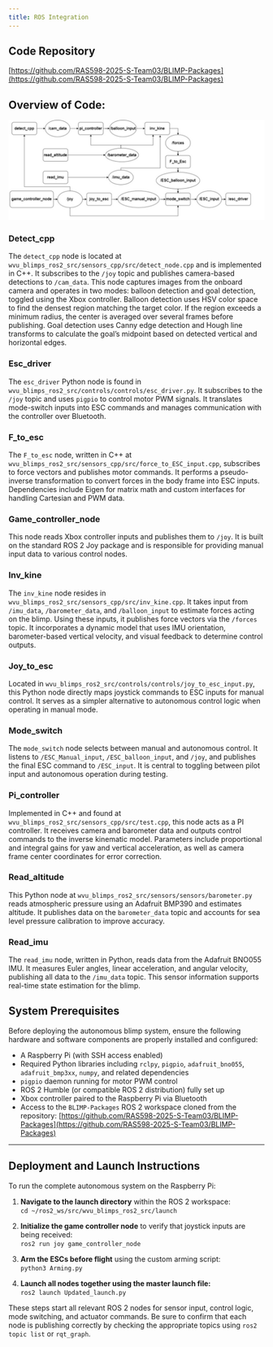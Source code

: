 ```yaml
---
title: ROS Integration
---
```


## Code Repository

[https://github.com/RAS598-2025-S-Team03/BLIMP-Packages](https://github.com/RAS598-2025-S-Team03/BLIMP-Packages)

## Overview of Code:

![RQT Graph](./figures/RQT_Graph.jpg)  

### Detect_cpp
The `detect_cpp` node is located at `wvu_blimps_ros2_src/sensors_cpp/src/detect_node.cpp` and is implemented in C++. It subscribes to the `/joy` topic and publishes camera-based detections to `/cam_data`. This node captures images from the onboard camera and operates in two modes: balloon detection and goal detection, toggled using the Xbox controller. Balloon detection uses HSV color space to find the densest region matching the target color. If the region exceeds a minimum radius, the center is averaged over several frames before publishing. Goal detection uses Canny edge detection and Hough line transforms to calculate the goal’s midpoint based on detected vertical and horizontal edges.

### Esc_driver
The `esc_driver` Python node is found in `wvu_blimps_ros2_src/controls/controls/esc_driver.py`. It subscribes to the `/joy` topic and uses `pigpio` to control motor PWM signals. It translates mode-switch inputs into ESC commands and manages communication with the controller over Bluetooth.

### F_to_esc
The `F_to_esc` node, written in C++ at `wvu_blimps_ros2_src/sensors_cpp/src/force_to_ESC_input.cpp`, subscribes to force vectors and publishes motor commands. It performs a pseudo-inverse transformation to convert forces in the body frame into ESC inputs. Dependencies include Eigen for matrix math and custom interfaces for handling Cartesian and PWM data.

### Game_controller_node
This node reads Xbox controller inputs and publishes them to `/joy`. It is built on the standard ROS 2 Joy package and is responsible for providing manual input data to various control nodes.

### Inv_kine
The `inv_kine` node resides in `wvu_blimps_ros2_src/sensors_cpp/src/inv_kine.cpp`. It takes input from `/imu_data`, `/barometer_data`, and `/balloon_input` to estimate forces acting on the blimp. Using these inputs, it publishes force vectors via the `/forces` topic. It incorporates a dynamic model that uses IMU orientation, barometer-based vertical velocity, and visual feedback to determine control outputs.

### Joy_to_esc
Located in `wvu_blimps_ros2_src/controls/controls/joy_to_esc_input.py`, this Python node directly maps joystick commands to ESC inputs for manual control. It serves as a simpler alternative to autonomous control logic when operating in manual mode.

### Mode_switch
The `mode_switch` node selects between manual and autonomous control. It listens to `/ESC_Manual_input`, `/ESC_balloon_input`, and `/joy`, and publishes the final ESC command to `/ESC_input`. It is central to toggling between pilot input and autonomous operation during testing.

### Pi_controller
Implemented in C++ and found at `wvu_blimps_ros2_src/sensors_cpp/src/test.cpp`, this node acts as a PI controller. It receives camera and barometer data and outputs control commands to the inverse kinematic model. Parameters include proportional and integral gains for yaw and vertical acceleration, as well as camera frame center coordinates for error correction.

### Read_altitude
This Python node at `wvu_blimps_ros2_src/sensors/sensors/barometer.py` reads atmospheric pressure using an Adafruit BMP390 and estimates altitude. It publishes data on the `barometer_data` topic and accounts for sea level pressure calibration to improve accuracy.

### Read_imu
The `read_imu` node, written in Python, reads data from the Adafruit BNO055 IMU. It measures Euler angles, linear acceleration, and angular velocity, publishing all data to the `/imu_data` topic. This sensor information supports real-time state estimation for the blimp.

## System Prerequisites

Before deploying the autonomous blimp system, ensure the following hardware and software components are properly installed and configured:

- A Raspberry Pi (with SSH access enabled)
- Required Python libraries including `rclpy`, `pigpio`, `adafruit_bno055`, `adafruit_bmp3xx`, `numpy`, and related dependencies
- `pigpio` daemon running for motor PWM control
- ROS 2 Humble (or compatible ROS 2 distribution) fully set up
- Xbox controller paired to the Raspberry Pi via Bluetooth
- Access to the `BLIMP-Packages` ROS 2 workspace cloned from the repository:
  [https://github.com/RAS598-2025-S-Team03/BLIMP-Packages](https://github.com/RAS598-2025-S-Team03/BLIMP-Packages)

---

## Deployment and Launch Instructions

To run the complete autonomous system on the Raspberry Pi:

1. **Navigate to the launch directory** within the ROS 2 workspace:  
```cd ~/ros2_ws/src/wvu_blimps_ros2_src/launch```


2. **Initialize the game controller node** to verify that joystick inputs are being received:  
```ros2 run joy game_controller_node```


3. **Arm the ESCs before flight** using the custom arming script:  
```python3 Arming.py```


4. **Launch all nodes together using the master launch file:**  
```ros2 launch Updated_launch.py```


These steps start all relevant ROS 2 nodes for sensor input, control logic, mode switching, and actuator commands. Be sure to confirm that each node is publishing correctly by checking the appropriate topics using `ros2 topic list` or `rqt_graph`.


